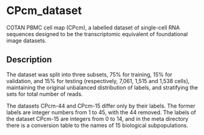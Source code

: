 # CPcm_dataset
COTAN PBMC cell map (CPcm), a labelled dataset of single-cell RNA sequences designed to be the transcriptomic equivalent of foundational image datasets.

## Description
The dataset was split into three subsets, 75% for training, 15% for validation,
and 15% for testing (respectively, 7,061, 1,515 and 1,538 cells), maintaining
the original unbalanced distribution of labels, and stratifying the sets for total
number of reads.

The datasets CPcm-44 and CPcm-15 differ only by their labels. The former
labels are integer numbers from 1 to 45, with the 44 removed. The labels of the
dataset CPcm-15 are integers from 0 to 14, and in the meta directory
there is a conversion table to the names of 15 biological subpopulations.
